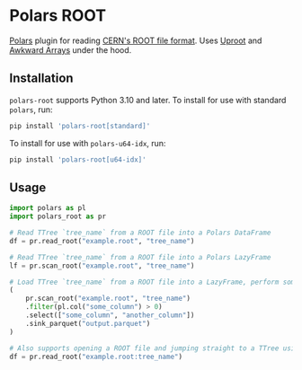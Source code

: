 # Polars ROOT #

[Polars](https://pola.rs/) plugin for reading [CERN's ROOT file format](https://root.cern/).
Uses [Uproot](https://github.com/scikit-hep/uproot5) and [Awkward Arrays](https://github.com/scikit-hep/awkward) under the hood.

## Installation ##

`polars-root` supports Python 3.10 and later.
To install for use with standard `polars`, run:

```bash
pip install 'polars-root[standard]'
```

To install for use with `polars-u64-idx`, run:

```bash
pip install 'polars-root[u64-idx]'
```

## Usage ##
```python
import polars as pl
import polars_root as pr

# Read TTree `tree_name` from a ROOT file into a Polars DataFrame
df = pr.read_root("example.root", "tree_name")

# Read TTree `tree_name` from a ROOT file into a Polars LazyFrame
lf = pr.scan_root("example.root", "tree_name")

# Load TTree `tree_name` from a ROOT file into a LazyFrame, perform some operations, and then sink to parquet
(
    pr.scan_root("example.root", "tree_name")
    .filter(pl.col("some_column") > 0)
    .select(["some_column", "another_column"])
    .sink_parquet("output.parquet")
)

# Also supports opening a ROOT file and jumping straight to a TTree using a colon, as in Uproot:
df = pr.read_root("example.root:tree_name")
```
